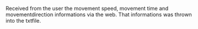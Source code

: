 Received from the user the movement speed, movement time and movementdirection informations via the web. That informations was thrown into the txtfile.
